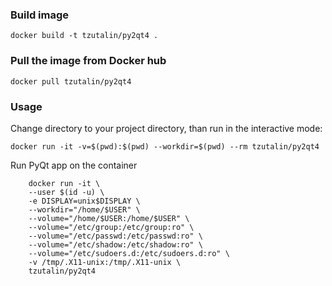 ### Build image
```
docker build -t tzutalin/py2qt4 .
```

### Pull the image from Docker hub

```
docker pull tzutalin/py2qt4
```

### Usage
Change directory to your project directory, than run in the interactive mode:
```
docker run -it -v=$(pwd):$(pwd) --workdir=$(pwd) --rm tzutalin/py2qt4
```

Run PyQt app on the container
```
    docker run -it \
    --user $(id -u) \
    -e DISPLAY=unix$DISPLAY \
    --workdir="/home/$USER" \
    --volume="/home/$USER:/home/$USER" \
    --volume="/etc/group:/etc/group:ro" \
    --volume="/etc/passwd:/etc/passwd:ro" \
    --volume="/etc/shadow:/etc/shadow:ro" \
    --volume="/etc/sudoers.d:/etc/sudoers.d:ro" \
    -v /tmp/.X11-unix:/tmp/.X11-unix \
    tzutalin/py2qt4
```
